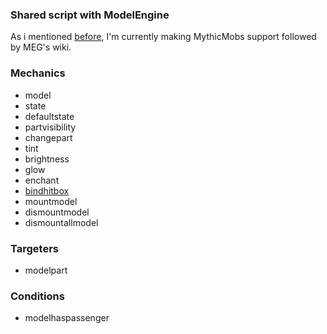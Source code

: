 ### Shared script with ModelEngine
As i mentioned [before](https://github.com/toxicity188/BetterModel/wiki/ModelEngine-compatibility), I'm currently making MythicMobs support followed by MEG's wiki.

### Mechanics
- model
- state
- defaultstate
- partvisibility
- changepart
- tint
- brightness
- glow
- enchant
- [bindhitbox](https://github.com/toxicity188/BetterModel/wiki/Mechanic-%E2%80%90-bindhitbox)
- mountmodel
- dismountmodel
- dismountallmodel

### Targeters
- modelpart

### Conditions
- modelhaspassenger